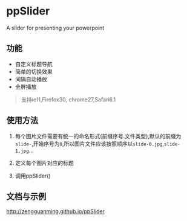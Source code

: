 ppSlider
========

A slider for presenting your powerpoint

## 功能

- 自定义标题导航
- 简单的切换效果
- 间隔自动播放
- 全屏播放

> 支持ie11,Firefox30, chrome27,Safari6.1

## 使用方法

1. 每个图片文件需要有统一的命名形式(前缀序号.文件类型),默认的前缀为`slide-`,开始序号为`0`,所以图片文件应该按照顺序以`slide-0.jpg`,`slide-1.jpg`...

2. 定义每个图片对应的标题

3. 调用ppSlider()


## 文档与示例

<a href="http://zengguanming.github.io/ppSlider" target="_blank">http://zengguanming.github.io/ppSlider</a>





